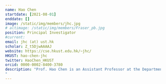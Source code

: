 ```yaml
---
name: Hao Chen
startdate: [2021-08-01]
enddate: []
image: /static/img/members/jhc.jpg
# altimage: /static/img/members/Fraser_pb.jpg
position: Principal Investigator
#current:
email: jhc (at) ust.hk
scholar: Z_t5DjwAAAAJ
website: https://cse.hkust.edu.hk/~jhc/
HKUST: hao-chen-jhc
twitter: HaoChen_HKUST
orcid: 0000-0002-8400-3780
description: "Prof. Hao Chen is an Assistant Professor at the Department of Computer Science and Engineering and Department of Chemical and Biological Engineering, The Hong Kong University of Science and Technology. He leads the Smart Lab focusing on developing trustworthy AI for healthcare. He received the Ph.D. degree from The Chinese University of Hong Kong (CUHK) in 2017. He was a postdoctoral research fellow in CUHK previously. He has 100+ publications (Google Scholar Citations 30K+, h-index 68) in MICCAI, IEEE-TMI, MIA, CVPR, AAAI, Nature Communications, Radiology, Lancet Digital Health, Nature Machine Intelligence, JAMA, etc. He also has rich industrial research experience (e.g., Siemens), and holds a dozen of patents in AI and medical image analysis. He received several premium awards such as Asian Young Scientist Fellowship in 2023, MICCAI Young Scientist Impact Award in 2019, Forbes China 30 under 30 and several best paper awards. He serves as the Associate Editor of multiple journals including IEEE Transactions on Neural Networks and Learning Systems, Journal of Biomedical and Health Informatics, Neurocomputing, Computerized Medical Imaging and Graphics, Medical Physics, etc. He serves as the Program Committee of multiple international conferences including Area Chair of MICCAI 2021-2023, ACM MM 2024, MIDL 2022-2023, CVPR 2023-2025 and SPC of AAAI 2022, etc. He also led the team winning 15+ medical grand challenges.
"
---
```

